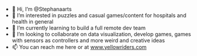 - 👋 Hi, I’m @Stephanaarts
- 👀 I’m interested in puzzles and casual games/content for hospitals and health in general
- 🌱 I’m currently learning to build a full remote dev team
- 💞️ I’m looking to collaborate on data visualization, develop games, games with sensors as controllers and more weird and creative ideas 
- 📫 You can reach me here or at www.yellowriders.com

<!---
Stephanaarts/Stephanaarts is a ✨ special ✨ repository because its `README.md` (this file) appears on your GitHub profile.
You can click the Preview link to take a look at your changes.
--->
